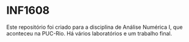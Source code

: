 # INF1608

Este repositório foi criado para a disciplina de Análise Numérica I, que aconteceu na PUC-Rio. Há vários laboratórios
e um trabalho final. 
